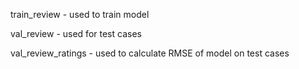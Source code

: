 train_review - used to train model

val_review - used for test cases

val_review_ratings - used to calculate RMSE of model on test cases
